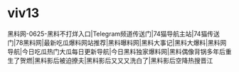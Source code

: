 # viv13
黑料网-0625-黑料不打烊入口|Telegram频道传送门|74猫导航主站|74猫传送门|78黑料网|最新吃瓜爆料网站推荐|黑料曝料网|黑料大事记|黑料大爆料|黑料网导航|今日吃瓜热门大瓜每日更新导航|今日黑料独家爆料网|黑料偶像背锅多年后重生了贺燃|黑料影后被迫撩夫|黑料影后又又又洗白了|黑料影后空降热搜晋江
